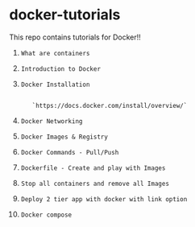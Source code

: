 # docker-tutorials
This repo contains tutorials for Docker!!

1.     What are containers

2.     Introduction to Docker

3.     Docker Installation


          `https://docs.docker.com/install/overview/`



4.     Docker Networking

5.     Docker Images & Registry

6.     Docker Commands - Pull/Push

7.     Dockerfile - Create and play with Images

8.     Stop all containers and remove all Images

9.     Deploy 2 tier app with docker with link option

10.     Docker compose
